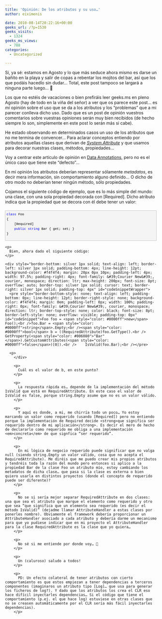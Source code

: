 ```yaml
---
title: 'Opinión: De los atributos y su uso…'
author: eiximenis

date: 2010-08-14T20:22:16+00:00
geeks_url: /?p=1530
geeks_visits:
  - 1324
geeks_ms_views:
  - 788
categories:
  - Uncategorized

---
```

Sí, ya sé: estamos en Agosto y lo que más seduce ahora mismo es darse un bañito en la playa y salir de copas a rebentar los mojitos del bar, así que los que podáis hacedlo sin dudar… Total, este post tampoco se largará a ninguna parte luego… 🙂

Los que no estéis de vacaciones o bien prefiráis leer geeks.ms en pleno Agosto (hay de todo en la viña del señor) a ver que os parece este post… es _mi_ opinión sobre el uso que se da a los atributos y los “problemas” que a mi parecer conlleva dicho uso. Dado que es un post de opinión vuestros comentarios sobre vuestras opiniones serán muy bien recibidos (de hecho siempre lo son, simplemente en este post lo serán más si cabe).

He estado observando en determinados casos un uso de los atributos que no me termina de convencer… Para aclarar conceptos entiendo por atributos aquellas clases que derivan de _[System.Attribute][1]_ y que usamos para decorar nuestras clases, métodos, propiedades… 

Voy a centrar este artículo de opinión en [Data Annotations][2], pero no es el único caso que tiene este “defecto”… 

En mi opinión los atributos deberían representar sólamente _metadatos_, es decir mera información, sin comportamiento alguno definido… O dicho de otro modo no deberían tener ningún método, sólo propiedades.

Cojamos el siguiente código de ejemplo, que es lo más simple del mundo: una clase, con una sola propiedad decorada con [Required]. Dicho atributo indica que la propiedad que se decora con él debe tener un valor:

<div style="border-bottom: silver 1px solid; text-align: left; border-left: silver 1px solid; padding-bottom: 4px; line-height: 12pt; background-color: #f4f4f4; margin: 20px 0px 10px; padding-left: 4px; width: 97.5%; padding-right: 4px; font-family: &#39;Courier New&#39;, courier, monospace; direction: ltr; max-height: 200px; font-size: 8pt; overflow: auto; border-top: silver 1px solid; cursor: text; border-right: silver 1px solid; padding-top: 4px" id="codeSnippetWrapper">
  <pre style="border-bottom-style: none; text-align: left; padding-bottom: 0px; line-height: 12pt; border-right-style: none; background-color: #f4f4f4; margin: 0em; padding-left: 0px; width: 100%; padding-right: 0px; font-family: &#39;Courier New&#39;, courier, monospace; direction: ltr; border-top-style: none; color: black; font-size: 8pt; border-left-style: none; overflow: visible; padding-top: 0px" id="codeSnippet"><span style="color: #0000ff">class</span> Foo<br />{<br />    [Required]<br />    <span style="color: #0000ff">public</span> <span style="color: #0000ff">string</span> Bar { get; set; }<br />}<br /></pre>
  
  <p>
    </div> 
    
    <p>
      Bien, ahora dado el siguiente código:
    </p>
    
    <div style="border-bottom: silver 1px solid; text-align: left; border-left: silver 1px solid; padding-bottom: 4px; line-height: 12pt; background-color: #f4f4f4; margin: 20px 0px 10px; padding-left: 4px; width: 97.5%; padding-right: 4px; font-family: &#39;Courier New&#39;, courier, monospace; direction: ltr; max-height: 200px; font-size: 8pt; overflow: auto; border-top: silver 1px solid; cursor: text; border-right: silver 1px solid; padding-top: 4px" id="codeSnippetWrapper">
      <pre style="border-bottom-style: none; text-align: left; padding-bottom: 0px; line-height: 12pt; border-right-style: none; background-color: #f4f4f4; margin: 0em; padding-left: 0px; width: 100%; padding-right: 0px; font-family: &#39;Courier New&#39;, courier, monospace; direction: ltr; border-top-style: none; color: black; font-size: 8pt; border-left-style: none; overflow: visible; padding-top: 0px" id="codeSnippet">Foo foo = <span style="color: #0000ff">new</span> Foo();<br />foo.Bar = <span style="color: #0000ff">string</span>.Empty;<br /><span style="color: #0000ff">bool</span> b = ((RequiredAttribute)foo.GetType().<br />    GetProperty(<span style="color: #006080">"Bar"</span>).GetCustomAttributes(<span style="color: #0000ff">false</span>)[0]).<br />    IsValid(foo.Bar);<br /></pre>
      
      <p>
        </div> 
        
        <p>
          Cuál es el valor de b, en este punto?
        </p>
        
        <p>
          La respuesta rápida es… depende de la implementación del método IsValid que está en RequiredAttribute. En este caso el valor de IsValid es false, porque string.Empty asume que no es un valor válido.
        </p>
        
        <p>
          Y aquí es donde, a mi, me chirría todo un poco… Yo estoy marcando un valor como requerido (usando [Required]) pero no entiendo porque la implementación de Required decide <strong>que significa ser requerido dentro de mi aplicación</strong>. Es decir el mero de hecho de declararlo como requerido me obliga a una implementación <em>concreta</em> de que signfica “ser requerido”.
        </p>
        
        <p>
          En mi lógica de negocio requerido puede significar que no valga null (siendo string.Empty un valor válido, cosa que no acepta el RequiredAttribute). Me diréis que me puedo crear mis propios atributos y tendréis toda la razón del mundo pero entonces si aplico a la propiedad Bar de la clase Foo un atributo mío, estoy cambiando los metadatos de dicha clase… que pasa si la clase es externa o bien quiero usarla en distintos proyectos (donde el concepto de requerido puede ser diferente)?
        </p>
        
        <p>
          No se si sería mejor separar RequiredAttribute en dos clases: una que sea el atributo que marque el elemento como requerido y otro que sea “que significa que un elemento sea requerido (es decir el método IsValid)” (dejadme llamar AttributeHandler a estas clases por ponerles nombre). Obviamente el framework debería proporcionar un AttributeHandler asociado a cada atributo y debería darme un mecanismo para que yo pudiese indicar que en mi proyecto el AttributeHandler para la clase RequiredAttribute es la clase que yo quiera…
        </p>
        
        <p>
          No sé si me entiende por donde voy… 🙂
        </p>
        
        <p>
          Un (caluroso) saludo a todos!
        </p>
        
        <p>
          PD: Un efecto colateral de tener atributos con cierto comportamiento es que estos empiezan a tener dependencias a terceros componentes (imaginaros un atributo tipo [Log]… que usa para generar los ficheros de log?). Y dado que los atributos los crea el CLR eso hace difícil inyectarles dependencias… Si el código que tiene el comportamiento (p.ej. el que hace log) estuviese en otras clases que no se creasen automáticamente por el CLR sería más fácil inyectarles dependencias).
        </p>

 [1]: http://msdn.microsoft.com/en-us/library/system.attribute.aspx
 [2]: http://msdn.microsoft.com/en-us/library/dd901590(VS.95).aspx